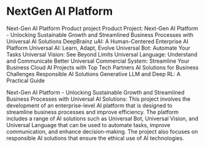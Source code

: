 # NextGen AI Platform
Next-Gen AI Platform Product project 
Product Project: Next-Gen AI Platform - Unlocking Sustainable Growth and Streamlined Business Processes with Universal AI Solutions
DeepBrainz uAI: A Human-Centered Enterprise AI Platform
Universal AI: Learn, Adapt, Evolve
Universal Bot: Automate Your Tasks
Universal Vision: See Beyond Limits
Universal Language: Understand and Communicate Better
Universal Commercial System: Streamline Your Business
Cloud AI Projects with Top Tech Partners
AI Solutions for Business Challenges
Responsible AI Solutions
Generative LLM and Deep RL: A Practical Guide

Next-Gen AI Platform - Unlocking Sustainable Growth and Streamlined Business Processes with Universal AI Solutions: This project involves the development of an enterprise-level AI platform that is designed to streamline business processes and improve efficiency. The platform includes a range of AI solutions such as Universal Bot, Universal Vision, and Universal Language that can be used to automate tasks, improve communication, and enhance decision-making. The project also focuses on responsible AI solutions that ensure the ethical use of AI technologies.
